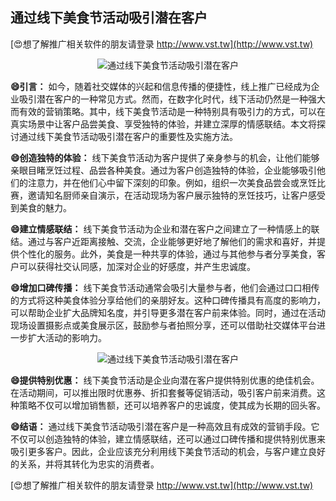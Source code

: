 ## **通过线下美食节活动吸引潜在客户**

[😍想了解推广相关软件的朋友请登录 http://www.vst.tw](http://www.vst.tw)

 <center><img src="https://vst.tw/MP4/tuiguang/png/8.png" alt="通过线下美食节活动吸引潜在客户"></center>

**😄引言：**
如今，随着社交媒体的兴起和信息传播的便捷性，线上推广已经成为企业吸引潜在客户的一种常见方式。然而，在数字化时代，线下活动仍然是一种强大而有效的营销策略。其中，线下美食节活动是一种特别具有吸引力的方式，可以在真实场景中让客户品尝美食、享受独特的体验，并建立深厚的情感联结。本文将探讨通过线下美食节活动吸引潜在客户的重要性及实施方法。

**😄创造独特的体验：**
线下美食节活动为客户提供了亲身参与的机会，让他们能够亲眼目睹烹饪过程、品尝各种美食。通过为客户创造独特的体验，企业能够吸引他们的注意力，并在他们心中留下深刻的印象。例如，组织一次美食品尝会或烹饪比赛，邀请知名厨师亲自演示，在活动现场为客户展示独特的烹饪技巧，让客户感受到美食的魅力。

**😄建立情感联结：**
线下美食节活动为企业和潜在客户之间建立了一种情感上的联结。通过与客户近距离接触、交流，企业能够更好地了解他们的需求和喜好，并提供个性化的服务。此外，美食是一种共享的体验，通过与其他参与者分享美食，客户可以获得社交认同感，加深对企业的好感度，并产生忠诚度。

**😄增加口碑传播：**
线下美食节活动通常会吸引大量参与者，他们会通过口口相传的方式将这种美食体验分享给他们的亲朋好友。这种口碑传播具有高度的影响力，可以帮助企业扩大品牌知名度，并引导更多潜在客户前来体验。同时，通过在活动现场设置摄影点或美食展示区，鼓励参与者拍照分享，还可以借助社交媒体平台进一步扩大活动的影响力。

 <center><img src="https://vst.tw/MP4/tuiguang/png/6.png" alt="通过线下美食节活动吸引潜在客户"></center>

**😄提供特别优惠：**
线下美食节活动是企业向潜在客户提供特别优惠的绝佳机会。在活动期间，可以推出限时优惠券、折扣套餐等促销活动，吸引客户前来消费。这种策略不仅可以增加销售额，还可以培养客户的忠诚度，使其成为长期的回头客。

**😄结语：**
通过线下美食节活动吸引潜在客户是一种高效且有成效的营销手段。它不仅可以创造独特的体验，建立情感联结，还可以通过口碑传播和提供特别优惠来吸引更多客户。因此，企业应该充分利用线下美食节活动的机会，与客户建立良好的关系，并将其转化为忠实的消费者。

[😍想了解推广相关软件的朋友请登录 http://www.vst.tw](http://www.vst.tw)



